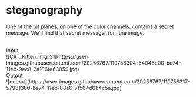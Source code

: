 # steganography
One of the bit planes, on one of the color channels, contains a secret message. We'll find that secret message from the image.

<br/>
Input <br/>
![CAT_Kitten_img_31](https://user-images.githubusercontent.com/20256767/119758304-54048c00-be74-11eb-9ec8-2a106fe63059.jpg)
<br/>
Output <br/>
![output](https://user-images.githubusercontent.com/20256767/119758317-57981300-be74-11eb-88e6-7f564d684c5a.jpg)

